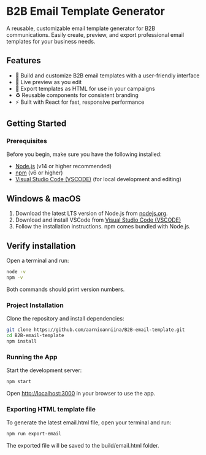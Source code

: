 # B2B Email Template Generator

A reusable, customizable email template generator for B2B communications. Easily create, preview, and export professional email templates for your business needs.

## Features

- 📨 Build and customize B2B email templates with a user-friendly interface
- 🎨 Live preview as you edit
- 💾 Export templates as HTML for use in your campaigns
- ♻️ Reusable components for consistent branding
- ⚡ Built with React for fast, responsive performance

## Getting Started

### Prerequisites

Before you begin, make sure you have the following installed:

- [Node.js](https://nodejs.org/) (v14 or higher recommended)
- [npm](https://www.npmjs.com/) (v6 or higher)
- [Visual Studio Code (VSCODE)](https://code.visualstudio.com/) (for local development and editing)

## Windows & macOS

1. Download the latest LTS version of Node.js from [nodejs.org](https://nodejs.org/).
2. Download and install VSCode from [Visual Studio Code (VSCODE)](https://code.visualstudio.com/)
3. Follow the installation instructions. npm comes bundled with Node.js.

## Verify installation

Open a terminal and run:

```bash
node -v
npm -v
```

Both commands should print version numbers.

### Project Installation

Clone the repository and install dependencies:

```bash
git clone https://github.com/aarnioanniina/B2B-email-template.git
cd B2B-email-template
npm install
```

### Running the App

Start the development server:

```bash
npm start
```

Open [http://localhost:3000](http://localhost:3000) in your browser to use the app.

### Exporting HTML template file

To generate the latest email.html file, open your terminal and run:

```bash
npm run export-email
```

The exported file will be saved to the build/email.html folder.
